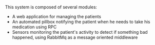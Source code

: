 This system is composed of several modules:
- A web application for managing the patients
- An automated pillbox notifying the patient when he needs to take his medication using RPC
- Sensors monitoring the patient's activity to detect if something bad happened, using RabbitMq as a message oriented middleware

